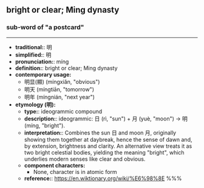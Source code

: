 ## bright or clear; Ming dynasty
### sub-word of "a postcard"
---
- **traditional:**: 明
- **simplified:**: 明
- **pronunciation:**: míng
- **definition:**: bright or clear; Ming dynasty
- **contemporary usage:**
  - 明显(顯) (míngxiǎn, "obvious")
  - 明天 (míngtiān, "tomorrow")
  - 明年 (míngnián, "next year")
- **etymology (明):**
  - **type:**: ideogrammic compound
  - **description:**: ideogrammic: 日 (rì, "sun") + 月 (yuè, "moon") → 明 (míng, "bright").
  - **interpretation:**: Combines the sun 日 and moon 月, originally showing them together at daybreak, hence the sense of dawn and, by extension, brightness and clarity. An alternative view treats it as two bright celestial bodies, yielding the meaning "bright", which underlies modern senses like clear and obvious.
  - **component characters:**
    - None, character is in atomic form
  - **reference:**: https://en.wiktionary.org/wiki/%E6%98%8E
%%%

